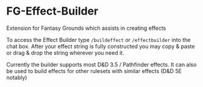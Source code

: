 # FG-Effect-Builder
Extension for Fantasy Grounds which assists in creating effects

To access the Effect Builder type `/buildeffect` or `/effectbuilder` into the chat box.
After your effect string is fully constructed you may copy & paste or drag & drop the string wherever you need it.

Currently the builder supports most D&D 3.5 / Pathfinder effects. It can also be used to build effects for other rulesets with similar effects (D&D 5E notably)

